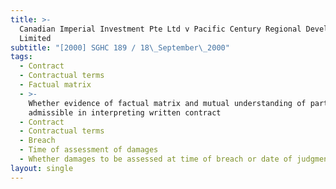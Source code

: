 ```yaml
---
title: >-
  Canadian Imperial Investment Pte Ltd v Pacific Century Regional Developments
  Limited
subtitle: "[2000] SGHC 189 / 18\_September\_2000"
tags:
  - Contract
  - Contractual terms
  - Factual matrix
  - >-
    Whether evidence of factual matrix and mutual understanding of parties
    admissible in interpreting written contract
  - Contract
  - Contractual terms
  - Breach
  - Time of assessment of damages
  - Whether damages to be assessed at time of breach or date of judgment
layout: single
---
```



